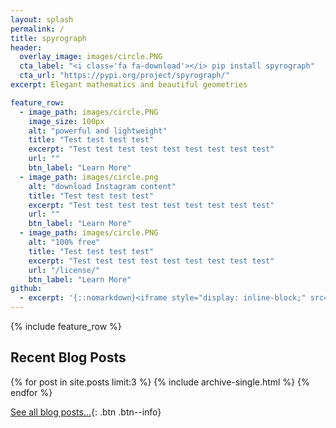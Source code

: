 ```yaml
---
layout: splash
permalink: /
title: spyrograph
header:
  overlay_image: images/circle.PNG
  cta_label: "<i class='fa fa-download'></i> pip install spyrograph"
  cta_url: "https://pypi.org/project/spyrograph/"
excerpt: Elegant mathematics and beautiful geometries

feature_row:
  - image_path: images/circle.PNG
    image_size: 100px
    alt: "powerful and lightweight"
    title: "Test test test test"
    excerpt: "Test test test test test test test test test"
    url: ""
    btn_label: "Learn More"
  - image_path: images/circle.png
    alt: "download Instagram content"
    title: "Test test test test"
    excerpt: "Test test test test test test test test test"
    url: ""
    btn_label: "Learn More"
  - image_path: images/circle.PNG
    alt: "100% free"
    title: "Test test test test"
    excerpt: "Test test test test test test test test test"
    url: "/license/"
    btn_label: "Learn More"
github:
  - excerpt: '{::nomarkdown}<iframe style="display: inline-block;" src="https://ghbtns.com/github-btn.html?user=mmistakes&repo=minimal-mistakes&type=star&count=true&size=large" frameborder="0" scrolling="0" width="160px" height="30px"></iframe> <iframe style="display: inline-block;" src="https://ghbtns.com/github-btn.html?user=mmistakes&repo=minimal-mistakes&type=fork&count=true&size=large" frameborder="0" scrolling="0" width="158px" height="30px"></iframe>{:/nomarkdown}'
---
```


{% include feature_row %}

<h2> Recent Blog Posts </h2>

{% for post in site.posts limit:3 %}
  {% include archive-single.html %}
{% endfor %}

[See all blog posts...]({{site.url}}{{site.baseurl}}/blog/){: .btn .btn--info}